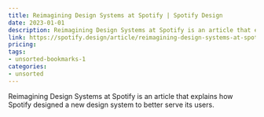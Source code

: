 ```yaml
---
title: Reimagining Design Systems at Spotify | Spotify Design
date: 2023-01-01
description: Reimagining Design Systems at Spotify is an article that explains how Spotify designed a new design system to better serve its users.
link: https://spotify.design/article/reimagining-design-systems-at-spotify
pricing: 
tags: 
- unsorted-bookmarks-1 
categories: 
- unsorted 
---
```


Reimagining Design Systems at Spotify is an article that explains how Spotify designed a new design system to better serve its users.